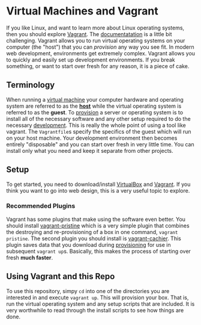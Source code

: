 # Virtual Machines and Vagrant

If you like Linux, and want to learn more about Linux operating systems,
then you should explore [Vagrant](http://en.wikipedia.org/wiki/Vagrant_(software)).
The [documentatation](http://docs.vagrantup.com/v2/) is a little bit challenging.
Vagrant allows you to run virtual operating systems on your computer (the "host")
that you can _provision_ any way you see fit.  In modern web development,
environments get extremely complex.  Vagrant allows you to quickly and easily
set up development environments.  If you break something, or want to start over
fresh for any reason, it is a piece of cake.

## Terminology
When running a [virtual machine](http://en.wikipedia.org/wiki/Virtual_machine)
your computer hardware and operating system are referred to as the 
[__host__](http://en.wikipedia.org/wiki/Host_machine) while the virtual operating
system is referred to as the __guest__.  To 
[provision](http://en.wikipedia.org/wiki/Provisioning#Server_provisioning) a server
or operating system is to install all of the necessary software and any other setup
required to do the necessary
[development](http://en.wikipedia.org/wiki/Software_development).
This is really the whole point of using a tool like vagrant.  The `Vagrantfile`s
specify the specifics of the guest which will run on your host machine.  Your
development environment then becomes entirely "disposable" and you can start over
fresh in very little time.  You can install only what you need and keep it separate
from other projects.

## Setup
To get started, you need to download/install 
[VirtualBox](https://www.virtualbox.org/wiki/Downloads) and
[Vagrant](http://www.vagrantup.com/downloads.html).  If you think you want to go
into web design, this is a very useful topic to explore.

### Recommended Plugins
Vagrant has some plugins that make using the software even better.  You should
install [vagrant-pristine](github.com/fgrehm/vagrant-pristine) which is a very simple
plugin that combines the destroying and re-provisioning of a box in one command,
`vagrant pristine`.  The second plugin you should install is
[vagrant-cachier](github.com/fgrehm/vagrant-cachier).  This plugin saves data that
you download during 
[provisioning](http://en.wikipedia.org/wiki/Provisioning#Server_provisioning) for
use in subsequent `vagrant up`s.  Basically, this makes the process of starting over 
fresh __much faster__.

### 

## Using Vagrant and this Repo
To use this repository, simpy `cd` into one of the directories you are interested in
and execute `vagrant up`.  This will provision your box.  That is, run the virtual
operating system and any setup scripts that are included.  It is very worthwhile to
read through the install scripts to see how things are done.
